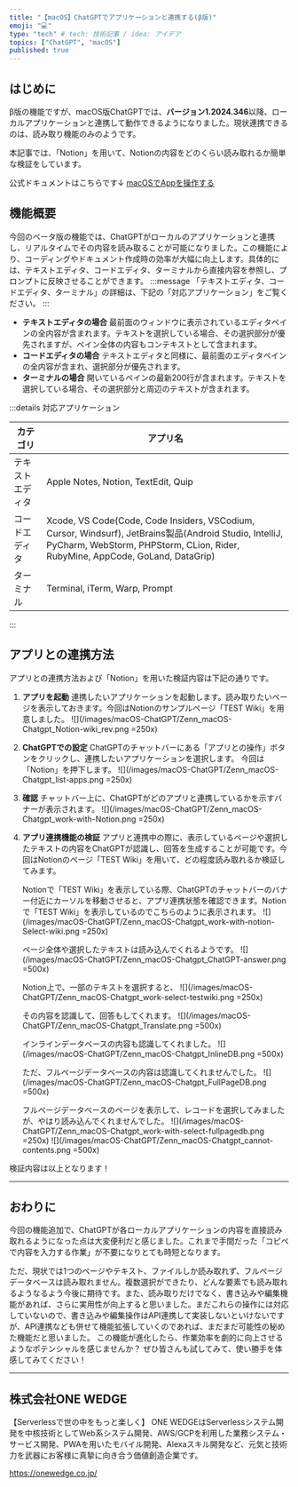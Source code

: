 ```yaml
---
title: "【macOS】ChatGPTでアプリケーションと連携する(β版)"
emoji: "💻"
type: "tech" # tech: 技術記事 / idea: アイデア
topics: ["ChatGPT", "macOS"]
published: true
---
```


## はじめに
β版の機能ですが、macOS版ChatGPTでは、**バージョン1.2024.346**以降、ローカルアプリケーションと連携して動作できるようになりました。現状連携できるのは、読み取り機能のみのようです。

本記事では、「Notion」を用いて、Notionの内容をどのくらい読み取れるか簡単な検証をしています。

公式ドキュメントはこちらです↓
[macOSでAppを操作する](https://help.openai.com/en/articles/10119604-work-with-apps-on-macos#h_cf4f82864f)

## 機能概要
今回のベータ版の機能では、ChatGPTがローカルのアプリケーションと連携し、リアルタイムでその内容を読み取ることが可能になりました。この機能により、コーディングやドキュメント作成時の効率が大幅に向上します。具体的には、テキストエディタ、コードエディタ、ターミナルから直接内容を参照し、プロンプトに反映させることができます。
:::message
「テキストエディタ、コードエディタ、ターミナル」の詳細は、下記の「対応アプリケーション」をご覧ください。
:::
- **テキストエディタの場合**
  最前面のウィンドウに表示されているエディタペインの全内容が含まれます。テキストを選択している場合、その選択部分が優先されますが、ペイン全体の内容もコンテキストとして含まれます。
- **コードエディタの場合**
  テキストエディタと同様に、最前面のエディタペインの全内容が含まれ、選択部分が優先されます。
- **ターミナルの場合**
  開いているペインの最新200行が含まれます。テキストを選択している場合、その選択部分と周辺のテキストが含まれます。

:::details 対応アプリケーション

| カテゴリ | アプリ名 |
| --- | --- |
| テキストエディタ | Apple Notes, Notion, TextEdit, Quip |
| コードエディタ | Xcode, VS Code(Code, Code Insiders, VSCodium, Cursor, Windsurf), JetBrains製品(Android Studio, IntelliJ, PyCharm, WebStorm, PHPStorm, CLion, Rider, RubyMine, AppCode, GoLand, DataGrip) |
| ターミナル | Terminal, iTerm, Warp, Prompt |
:::

## アプリとの連携方法
アプリとの連携方法および「Notion」を用いた検証内容は下記の通りです。

1. **アプリを起動**
   連携したいアプリケーションを起動します。読み取りたいページを表示しておきます。今回はNotionのサンプルページ「TEST Wiki」を用意しました。
   ![](/images/macOS-ChatGPT/Zenn_macOS-Chatgpt_Notion-wiki_rev.png =250x)

2. **ChatGPTでの設定**
   ChatGPTのチャットバーにある「アプリとの操作」ボタンをクリックし、連携したいアプリケーションを選択します。
   今回は「Notion」を押下します。
   ![](/images/macOS-ChatGPT/Zenn_macOS-Chatgpt_list-apps.png =250x)

3. **確認**
   チャットバー上に、ChatGPTがどのアプリと連携しているかを示すバナーが表示されます。
   ![](/images/macOS-ChatGPT/Zenn_macOS-Chatgpt_work-with-Notion.png =250x)

4. **アプリ連携機能の検証**
   アプリと連携中の際に、表示しているページや選択したテキストの内容をChatGPTが認識し、回答を生成することが可能です。今回はNotionのページ「TEST Wiki」を用いて、どの程度読み取れるか検証してみます。

   Notionで「TEST Wiki」を表示している際、ChatGPTのチャットバーのバナー付近にカーソルを移動させると、アプリ連携状態を確認できます。Notionで「TEST Wiki」を表示しているのでこちらのように表示されます。
   ![](/images/macOS-ChatGPT/Zenn_macOS-Chatgpt_work-with-notion-Select-wiki.png =250x)
   
   ページ全体や選択したテキストは読み込んでくれるようです。
   ![](/images/macOS-ChatGPT/Zenn_macOS-Chatgpt_ChatGPT-answer.png =500x)
   
   Notion上で、一部のテキストを選択すると、
   ![](/images/macOS-ChatGPT/Zenn_macOS-Chatgpt_work-select-testwiki.png =250x)
   
   その内容を認識して、回答もしてくれます。
   ![](/images/macOS-ChatGPT/Zenn_macOS-Chatgpt_Translate.png =500x)

   インラインデータベースの内容も認識してくれました。
   ![](/images/macOS-ChatGPT/Zenn_macOS-Chatgpt_InlineDB.png  =500x)

   ただ、フルページデータベースの内容は認識してくれませんでした。
   ![](/images/macOS-ChatGPT/Zenn_macOS-Chatgpt_FullPageDB.png =500x)

   フルページデータベースのページを表示して、レコードを選択してみましたが、やはり読み込んでくれませんでした。
   ![](/images/macOS-ChatGPT/Zenn_macOS-Chatgpt_work-with-select-fullpagedb.png =250x)
   ![](/images/macOS-ChatGPT/Zenn_macOS-Chatgpt_cannot-contents.png =500x)

検証内容は以上となります！

---
## おわりに
今回の機能追加で、ChatGPTが各ローカルアプリケーションの内容を直接読み取れるようになった点は大変便利だと感じました。これまで手間だった「コピペで内容を入力する作業」が不要になりとても時短となります。

ただ、現状では1つのページやテキスト、ファイルしか読み取れず、フルページデータベースは読み取れません。複数選択ができたり、どんな要素でも読み取れるようなるよう今後に期待です。また、読み取りだけでなく、書き込みや編集機能があれば、さらに実用性が向上すると思いました。まだこれらの操作には対応していないので、書き込みや編集操作はAPI連携して実装しないといけないですが、API連携なども併せて機能拡張していくのであれば、まだまだ可能性の秘めた機能だと思いました。
この機能が進化したら、作業効率を劇的に向上させるようなポテンシャルを感じませんか？
ぜひ皆さんも試してみて、使い勝手を体感してみてください！

--- 

## 株式会社ONE WEDGE
【Serverlessで世の中をもっと楽しく】 
ONE WEDGEはServerlessシステム開発を中核技術としてWeb系システム開発、AWS/GCPを利用した業務システム・サービス開発、PWAを用いたモバイル開発、Alexaスキル開発など、元気と技術力を武器にお客様に真摯に向き合う価値創造企業です。

https://onewedge.co.jp/